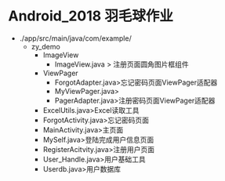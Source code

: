 Android_2018 羽毛球作业
======================
* ./app/src/main/java/com/example/
	* zy_demo
		* ImageView
			* ImageView.java > 注册页面圆角图片框组件
		* ViewPager
			* ForgotAdapter.java>忘记密码页面ViewPager适配器
			* MyViewPager.java>
			* PagerAdapter.java>注册密码页面ViewPager适配器
		* ExcelUtils.java>Excel读取工具
		* ForgotActivity.java>忘记密码页面
		* MainActivity.java>主页面
		* MySelf.java>登陆完成用户信息页面
		* RegisterAcitvity.java>注册用户页面
		* User_Handle.java>用户基础工具
		* Userdb.java>用户数据库
